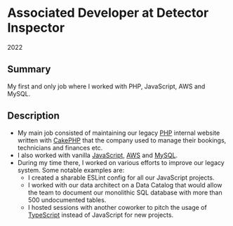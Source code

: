 # Associated Developer at Detector Inspector
2022

## Summary
My first and only job where I worked with PHP, JavaScript, AWS and MySQL.

## Description
- My main job consisted of maintaining our legacy [PHP](../skills/php.md) internal website written with [CakePHP](../skills/cakephp.md) that the company used to manage their bookings, technicians and finances etc.
- I also worked with vanilla [JavaScript](../skills/javascript.md), [AWS](../skills/aws.md) and [MySQL](../skills/mysql.md).
- During my time there, I worked on various efforts to improve our legacy system. Some notable examples are:
	- I created a sharable ESLint config for all our JavaScript projects.
	- I worked with our data architect on a Data Catalog that would allow the team to document our monolithic SQL database with more than 500 undocumented tables.
	- I hosted sessions with another coworker to pitch the usage of [TypeScript](../skills/typescript.md) instead of JavaScript for new projects.
